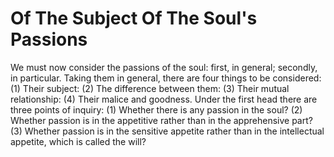 # Of The Subject Of The Soul's Passions

We must now consider the passions of the soul: first, in general; secondly, in particular. Taking them in general, there are four things to be considered: (1) Their subject: (2) The difference between them: (3) Their mutual relationship: (4) Their malice and goodness.  Under the first head there are three points of inquiry:
(1) Whether there is any passion in the soul?
(2) Whether passion is in the appetitive rather than in the apprehensive part?
(3) Whether passion is in the sensitive appetite rather than in the intellectual appetite, which is called the will?